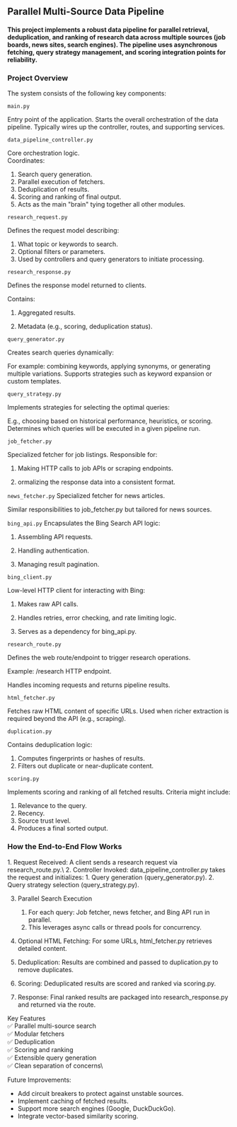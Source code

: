 <h2>Parallel Multi-Source Data Pipeline</h2>

<h4>
This project implements a robust data pipeline for parallel retrieval, deduplication, and ranking of research data across multiple sources (job boards, news sites, search engines). The pipeline uses asynchronous fetching, query strategy management, and  scoring integration points for reliability.
</h4>


<h3>Project Overview</h3>
The system consists of the following key components:

```main.py```

Entry point of the application.
Starts the overall orchestration of the data pipeline.
Typically wires up the controller, routes, and supporting services.

```data_pipeline_controller.py```

Core orchestration logic.\
Coordinates:
1. Search query generation.
2. Parallel execution of fetchers.
3. Deduplication of results.
4. Scoring and ranking of final output.
5. Acts as the main "brain" tying together all other modules.

```research_request.py```

Defines the request model describing:
1. What topic or keywords to search.
2. Optional filters or parameters.
3. Used by controllers and query generators to initiate processing.

```research_response.py```

Defines the response model returned to clients.

Contains:

1. Aggregated results.

2. Metadata (e.g., scoring, deduplication status).

```query_generator.py```

Creates search queries dynamically:

For example: combining keywords, applying synonyms, or generating multiple variations.
Supports strategies such as keyword expansion or custom templates.

```query_strategy.py```

Implements strategies for selecting the optimal queries:

E.g., choosing based on historical performance, heuristics, or scoring.
Determines which queries will be executed in a given pipeline run.

```job_fetcher.py```

Specialized fetcher for job listings. Responsible for:
1. Making HTTP calls to job APIs or scraping endpoints.

2. ormalizing the response data into a consistent format.

```news_fetcher.py```
Specialized fetcher for news articles.

Similar responsibilities to job_fetcher.py but tailored for news sources.

```bing_api.py```
Encapsulates the Bing Search API logic:

1. Assembling API requests.

2. Handling authentication.

3. Managing result pagination.

```bing_client.py```

Low-level HTTP client for interacting with Bing:

1. Makes raw API calls.

2. Handles retries, error checking, and rate limiting logic.

3. Serves as a dependency for bing_api.py.

```research_route.py```

Defines the web route/endpoint to trigger research operations.

Example:  /research HTTP endpoint.

Handles incoming requests and returns pipeline results.

```html_fetcher.py```

Fetches raw HTML content of specific URLs.
Used when richer extraction is required beyond the API (e.g., scraping).

```duplication.py```

Contains deduplication logic:

1. Computes fingerprints or hashes of results.
2. Filters out duplicate or near-duplicate content.

```scoring.py```

Implements scoring and ranking of all fetched results.
Criteria might include:

1. Relevance to the query.
2. Recency.
3. Source trust level.
4. Produces a final sorted output.

<h3>How the End-to-End Flow Works</h3>
1. Request Received: A client sends a research request via research_route.py.\
2. Controller Invoked: data_pipeline_controller.py takes the request and initializes:
   1. Query generation (query_generator.py).
   2. Query strategy selection (query_strategy.py).
   
3. Parallel Search Execution
   1. For each query: Job fetcher, news fetcher, and Bing API run in parallel.
   2. This leverages async calls or thread pools for concurrency.

4. Optional HTML Fetching: For some URLs, html_fetcher.py retrieves detailed content.

5. Deduplication: Results are combined and passed to duplication.py to remove duplicates.
6. Scoring: Deduplicated results are scored and ranked via scoring.py.

7. Response: Final ranked results are packaged into research_response.py and returned via the route.

Key Features\
✅ Parallel multi-source search\
✅ Modular fetchers\
✅ Deduplication\
✅ Scoring and ranking\
✅ Extensible query generation\
✅ Clean separation of concerns\


Future Improvements:
- Add circuit breakers to protect against unstable sources.
- Implement caching of fetched results.
- Support more search engines (Google, DuckDuckGo).
- Integrate vector-based similarity scoring.